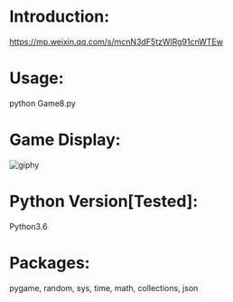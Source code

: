 # Introduction:
https://mp.weixin.qq.com/s/mcnN3dF5tzWlRg91cnWTEw
# Usage:
python Game8.py
# Game Display:
![giphy](running.gif)
# Python Version[Tested]:
Python3.6
# Packages:
pygame, random, sys, time, math, collections, json